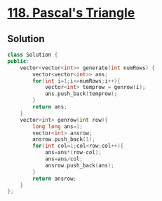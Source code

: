 # [118. Pascal's Triangle](https://leetcode.com/problems/pascals-triangle/description/)

## Solution

```cpp
class Solution {
public:
    vector<vector<int>> generate(int numRows) {
        vector<vector<int>> ans;
        for(int i=1;i<=numRows;i++){
            vector<int> temprow = genrow(i);
            ans.push_back(temprow);
        }
        return ans;
    }
    vector<int> genrow(int row){
        long long ans=1;
        vector<int> ansrow;
        ansrow.push_back(1);
        for(int col=1;col<row;col++){
            ans=ans*(row-col);
            ans=ans/col;
            ansrow.push_back(ans);
        }
        return ansrow;
    }
};
